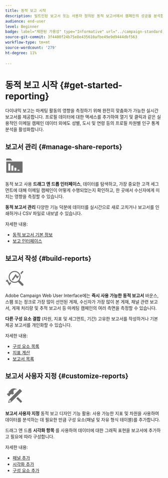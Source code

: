 ```yaml
---
title: 동적 보고 시작
description: 빌트인된 보고서 또는 사용자 정의된 동적 보고서에서 캠페인의 성공을 분석합니다.
audience: end-user
level: Beginner
badge: label="제한된 가용성" type="Informative" url="../campaign-standard-migration-home.md" tooltip="마이그레이션된 사용자 Campaign Standard으로 제한됨"
source-git-commit: 3f4400f24b75e8e435610afbe49e9d9444dbf563
workflow-type: tm+mt
source-wordcount: '279'
ht-degree: 11%

---
```


# 동적 보고 시작 {#get-started-reporting}

다이내믹 보고는 마케팅 활동의 영향을 측정하기 위해 완전히 맞춤화가 가능한 실시간 보고서를 제공합니다. 프로필 데이터에 대한 액세스를 추가하여 열기 및 클릭과 같은 실용적인 이메일 캠페인 데이터 외에도 성별, 도시 및 연령 등의 프로필 차원별 인구 통계 분석을 활성화합니다.

## 보고서 관리 {#manage-share-reports}

<img src="assets/do-not-localize/icon_manage.svg" width="60px">

동적 보고 사용 **드래그 앤 드롭 인터페이스**, 데이터를 탐색하고, 가장 중요한 고객 세그먼트에 대해 이메일 캠페인이 어떻게 수행되었는지 확인하고, 한 곳에서 수신자에게 미치는 영향을 측정할 수 있습니다.

**동적 보고서 관리** 다양한 기능 덕분에 데이터를 실시간으로 새로 고치거나 보고서를 인쇄하거나 CSV 파일로 내보낼 수 있습니다.

자세한 내용:

* [동적 보고서 기본 정보](about-dynamic-reports.md)
* [보고 인터페이스](reporting-interface.md)

## 보고서 작성 {#build-reports}

<img src="assets/do-not-localize/icon_build.svg" width="60px">

Adobe Campaign Web User Interface에는 **즉시 사용 가능한 동적 보고서** 바운스, 스팸 또는 정크로 가장 많이 선언된 게재, 수신자가 가장 많이 본 게재, 채널 관련 보고서, 게재 처리량 및 추적 보고서 등 마케팅 캠페인의 여러 측면을 측정할 수 있습니다.

**다른 구성 요소 결합** (차원, 지표 및 세그먼트, 기간) 고유한 보고서를 작성하거나 기본 제공 보고서를 개인화할 수 있습니다.

자세한 내용:

* [구성 요소 목록](list-of-components.md)
* [지표 계산](indicator-calculation.md)
* [보고서 목록](defining-the-report-period.md)

## 보고서 사용자 지정 {#customize-reports}

<img src="assets/do-not-localize/icon_customize.svg" width="60px">

**보고서 사용자 지정** 동적 보고 디자인 기능 활용: 사용 가능한 지표 및 차원을 사용하여 데이터를 분석하는 데 필요한 만큼 구성 요소(패널 및 자유 형식 테이블)를 추가합니다.

드래그 앤 드롭 **시각화 항목** 를 사용하여 데이터에 대한 그래픽 표현을 보고서에 추가하고 필요에 따라 구성합니다.

자세한 내용:

* [패널 추가](adding-panels.md)
* [시각화 추가](adding-visualizations.md)
* [구성 요소 추가](adding-components.md)

